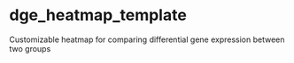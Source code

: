 # dge_heatmap_template
Customizable heatmap for comparing differential gene expression between two groups
